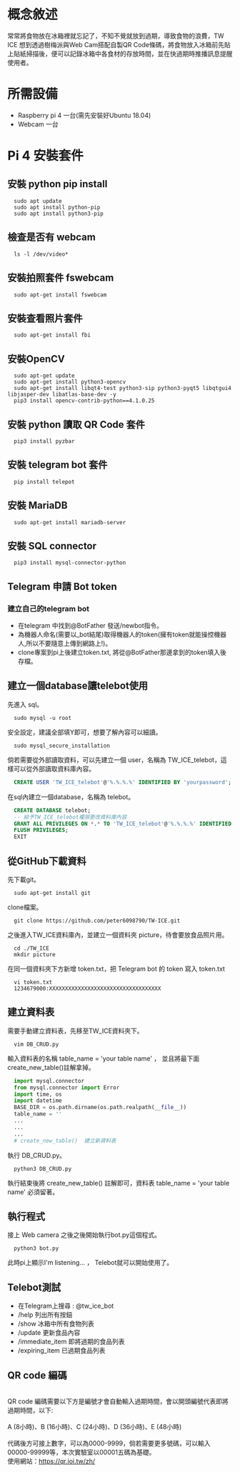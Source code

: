 # 概念敘述
常常將食物放在冰箱裡就忘記了，不知不覺就放到過期，導致食物的浪費，TW ICE 想到透過樹梅派與Web Cam搭配自製QR Code條碼，將食物放入冰箱前先貼上貼紙掃描後，便可以記錄冰箱中各食材的存放時間，並在快過期時推播訊息提醒使用者。
# 所需設備
- Raspberry pi 4 一台(需先安裝好Ubuntu 18.04)
- Webcam 一台
# Pi 4 安裝套件
## 安裝 python pip install
```shell
  sudo apt update
  sudo apt install python-pip
  sudo apt install python3-pip
```
## 檢查是否有 webcam
```shell
  ls -l /dev/video*
```
## 安裝拍照套件 fswebcam
```shell
  sudo apt-get install fswebcam
```
## 安裝查看照片套件
```shell
  sudo apt-get install fbi
```
## 安裝OpenCV
```shell
  sudo apt-get update
  sudo apt-get install python3-opencv
  sudo apt-get install libqt4-test python3-sip python3-pyqt5 libqtgui4 libjasper-dev libatlas-base-dev -y
  pip3 install opencv-contrib-python==4.1.0.25
```
## 安裝 python 讀取 QR Code 套件
```shell
  pip3 install pyzbar
```
## 安裝 telegram bot 套件
```shell
  pip install telepot
```
## 安裝 MariaDB
```shell
  sudo apt-get install mariadb-server
```
## 安裝 SQL connector
```shell
  pip3 install mysql-connector-python
```
## Telegram 申請 Bot token
### 建立自己的telegram bot
- 在telegram 中找到@BotFather 發送/newbot指令。
- 為機器人命名(需要以_bot結尾)取得機器人的token(擁有token就能操控機器人,所以不要隨意上傳到網路上!)。
- clone專案到pi上後建立token.txt, 將從@BotFather那邊拿到的token填入後存檔。
## 建立一個database讓telebot使用
先進入 sql。
```shell
  sudo mysql -u root
```
安全設定，建議全部填Y即可，想要了解內容可以細讀。
```shell
  sudo mysql_secure_installation
```
倘若需要從外部讀取資料，可以先建立一個 user，名稱為 TW_ICE_telebot，這樣可以從外部讀取資料庫內容。
```sql
  CREATE USER 'TW_ICE_telebot'@'%.%.%.%' IDENTIFIED BY 'yourpassword';
```
在sql內建立一個database，名稱為 telebot。
```sql
  CREATE DATABASE telebot;
  -- 給予TW_ICE_telebot權限更改資料庫內容
  GRANT ALL PRIVILEGES ON *.* TO 'TW_ICE_telebot'@'%.%.%.%' IDENTIFIED BY 'yourpassword' ;
  FLUSH PRIVILEGES;
  EXIT
```
## 從GitHub下載資料
先下載git。
```shell
  sudo apt-get install git
```
clone檔案。
```shell
  git clone https://github.com/peter6098790/TW-ICE.git
```
之後進入TW_ICE資料庫內，並建立一個資料夾 picture，待會要放食品照片用。
```shell
  cd ./TW_ICE
  mkdir picture
```
在同一個資料夾下方新增 token.txt，把 Telegram bot 的 token 寫入 token.txt
```shell
  vi token.txt
  1234679000:XXXXXXXXXXXXXXXXXXXXXXXXXXXXXXXXXXX
```
## 建立資料表
需要手動建立資料表，先移至TW_ICE資料夾下。
```shell
  vim DB_CRUD.py
```
輸入資料表的名稱 table_name = 'your table name' ， 並且將最下面create_new_table()註解拿掉。
```python
  import mysql.connector
  from mysql.connector import Error
  import time, os
  import datetime
  BASE_DIR = os.path.dirname(os.path.realpath(__file__))
  table_name = ''
  ...
  ...
  ...
  # create_new_table()  建立新資料表
```
執行 DB_CRUD.py。
```shell
  python3 DB_CRUD.py
```
執行結束後將 create_new_table() 註解即可，資料表 table_name = 'your table name' 必須留著。
## 執行程式
接上 Web camera 之後之後開始執行bot.py這個程式。
```shell
  python3 bot.py
```
此時pi上顯示I'm listening... ， Telebot就可以開始使用了。
## Telebot測試
- 在Telegram上搜尋 : @tw_ice_bot
- /help 列出所有按鈕
- /show 冰箱中所有食物列表
- /update 更新食品內容
- /immediate_item 即將過期的食品列表
- /expiring_item 已過期食品列表
## QR code 編碼
<br>QR code 編碼需要以下方是編號才會自動輸入過期時間，會以開頭編號代表即將過期時間，以下:</br>
<br> A (8小時)、B (16小時)、C (24小時)、D (36小時)、E (48小時) </br>
<br>代碼後方可接上數字，可以為0000-9999，倘若需要更多號碼，可以輸入00000-99999等，本次實驗室以00001五碼為基礎。</br>
使用網站：https://qr.ioi.tw/zh/


